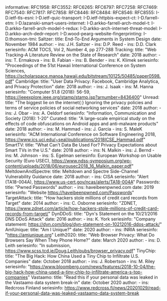 informative:
  RFC1958:
  RFC3552:
  RFC6265:
  RFC6797:
  RFC7258:
  RFC7469:
  RFC7540:
  RFC7817:
  RFC7858: 
  RFC8446:
  RFC8484:
  RFC8546:
  RFC8555:
  I-D.ietf-tls-esni:
  I-D.ietf-quic-transport:
  I-D.ietf-httpbis-expect-ct:
  I-D.farrell-etm:
  I-D.lazanski-smart-users-internet:
  I-D.arkko-farrell-arch-model-t: 
  I-D.arkko-farrell-arch-model-t-redux: 
  I-D.arkko-arch-internet-threat-model:
  I-D.arkko-arch-dedr-report:
  I-D.wood-pearg-website-fingerprinting:
  I-D.thomson-tmi:
  Saltzer:
   title: End-To-End Arguments in System Design
   date: November 1984
   author:
    - ins: J.H. Saltzer
    - ins: D.P. Reed
    - ins: D.D. Clark
   seriesinfo: ACM TOCS, Vol 2, Number 4, pp 277-288
  Tracking:
   title: "Web Tracking-A Literature Review on the State of Research"
   date: 2018
   author:
    - ins: T. Ermakova
    - ins: B. Fabian
    - ins: B. Bender
    - ins: K. Klimek
   seriesinfo: "Proceedings of the 51st Hawaii International Conference on System Sciences, https://scholarspace.manoa.hawaii.edu/bitstream/10125/50485/paper0598.pdf"
  Cambridge:
   title: "User Data Privacy: Facebook, Cambridge Analytica, and Privacy Protection"
   date: 2018
   author:
    - ins: J. Isaak
    - ins: M. Hanna
   seriesinfo: "Computer 51.8 (2018): 56-59, https://ieeexplore.ieee.org/stamp/stamp.jsp?arnumber=8436400"
  Unread:
   title: "The biggest lie on the internet{:} Ignoring the privacy policies and terms of service policies of social networking services"
   date: 2018
   author:
    - ins: J. Obar
    - ins: A. Oeldorf
   seriesinfo: "Information, Communication and Society (2018): 1-20"
  Curated:
   title: "A large-scale empirical study on the effects of code obfuscations on Android apps and anti-malware products"
   date: 2018
   author:
    - ins: M. Hammad
    - ins: J. Garcia
    - ins: S. MaleK
   seriesinfo: "ACM International Conference on Software Engineering 2018, https://www.ics.uci.edu/~seal/publications/2018ICSE_Hammad.pdf"
  SmartTV:
   title: "What Can't Data Be Used For? Privacy Expectations about Smart TVs in the U.S."
   date: 2018
   author:
    - ins: N. Malkin
    - ins: J. Bernd
    - ins: M. Johnson
    - ins: S. Egelman
   seriesinfo: European Workshop on Usable Security (Euro USEC), https://www.ndss-symposium.org/wp-content/uploads/2018/06/eurousec2018_16_Malkin_paper.pdf"
  MeltdownAndSpectre:
   title: Meltdown and Spectre Side-Channel Vulnerability Guidance
   date: 2018
   author:
    - ins: CISA
   seriesinfo: "Alert (TA18-004A), https://www.us-cert.gov/ncas/alerts/TA18-004A"
  Passwords:
   title: "Pwned Passwords"
   author:
    - ins: haveibeenpwned.com
   date: 2019
   seriesinfo: "Website https://haveibeenpwned.com/Passwords"
  TargetAttack:
    title: "How hackers stole millions of credit card records from Target"
    date: 2014
    author:
     - ins: C. Osborne
    seriesinfo: "ZDNET, https://www.zdnet.com/article/how-hackers-stole-millions-of-credit-card-records-from-target/"
  DynDDoS:
    title: "Dyn's Statement on the 10/21/2016 DNS DDoS Attack"
    date: 2016
    author: 
    - ins: K. York
    seriesinfo: "Company statement: https://dyn.com/blog/dyn-statement-on-10212016-ddos-attack/"
  AmIUnique:
    title: "Am I Unique?"
    date: 2020
    author:
    - ins: INRIA
    seriesinfo: "https://amiunique.org"
  Leith2020:
    title: "Web Browser Privacy: What Do Browsers Say When They Phone Home?"
    date: March 2020
    author:
    - ins: D. Leith
    seriesinfo: "In submission, https://www.scss.tcd.ie/Doug.Leith/pubs/browser_privacy.pdf"
  TinyChip:
    title: "The Big Hack: How China Used a Tiny Chip to Infiltrate U.S. Companies"
    date: October 2018
    author:
    - ins: J. Robertson
    - ins: M. Riley
    seriesinfo: "https://www.bloomberg.com/news/features/2018-10-04/the-big-hack-how-china-used-a-tiny-chip-to-infiltrate-america-s-top-companies"
  Vastaamo:
    title:  "Read this if your personal data was leaked in the Vastaamo data system break-in"
    date: October 2020
    author:
    - ins: Redcross Finland
    seriesinfo: https://www.redcross.fi/news/20201029/read-if-your-personal-data-was-leaked-vastaamo-data-system-break
